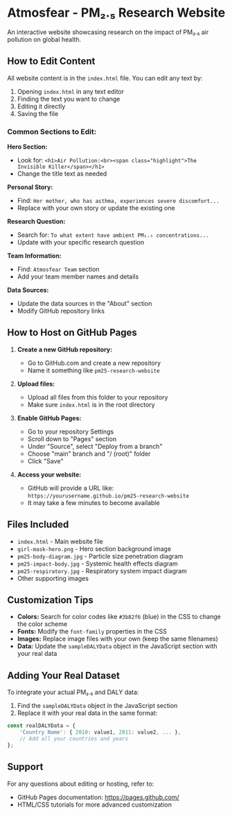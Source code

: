# Atmosfear - PM₂.₅ Research Website

An interactive website showcasing research on the impact of PM₂.₅ air pollution on global health.

## How to Edit Content

All website content is in the `index.html` file. You can edit any text by:

1. Opening `index.html` in any text editor
2. Finding the text you want to change
3. Editing it directly
4. Saving the file

### Common Sections to Edit:

**Hero Section:**
- Look for: `<h1>Air Pollution:<br><span class="highlight">The Invisible Killer</span></h1>`
- Change the title text as needed

**Personal Story:**
- Find: `Her mother, who has asthma, experiences severe discomfort...`
- Replace with your own story or update the existing one

**Research Question:**
- Search for: `To what extent have ambient PM₂.₅ concentrations...`
- Update with your specific research question

**Team Information:**
- Find: `Atmosfear Team` section
- Add your team member names and details

**Data Sources:**
- Update the data sources in the "About" section
- Modify GitHub repository links

## How to Host on GitHub Pages

1. **Create a new GitHub repository:**
   - Go to GitHub.com and create a new repository
   - Name it something like `pm25-research-website`

2. **Upload files:**
   - Upload all files from this folder to your repository
   - Make sure `index.html` is in the root directory

3. **Enable GitHub Pages:**
   - Go to your repository Settings
   - Scroll down to "Pages" section
   - Under "Source", select "Deploy from a branch"
   - Choose "main" branch and "/ (root)" folder
   - Click "Save"

4. **Access your website:**
   - GitHub will provide a URL like: `https://yourusername.github.io/pm25-research-website`
   - It may take a few minutes to become available

## Files Included

- `index.html` - Main website file
- `girl-mask-hero.png` - Hero section background image
- `pm25-body-diagram.jpg` - Particle size penetration diagram
- `pm25-impact-body.jpg` - Systemic health effects diagram
- `pm25-respiratory.jpg` - Respiratory system impact diagram
- Other supporting images

## Customization Tips

- **Colors:** Search for color codes like `#3b82f6` (blue) in the CSS to change the color scheme
- **Fonts:** Modify the `font-family` properties in the CSS
- **Images:** Replace image files with your own (keep the same filenames)
- **Data:** Update the `sampleDALYData` object in the JavaScript section with your real data

## Adding Your Real Dataset

To integrate your actual PM₂.₅ and DALY data:

1. Find the `sampleDALYData` object in the JavaScript section
2. Replace it with your real data in the same format:
```javascript
const realDALYData = {
    'Country Name': { 2010: value1, 2011: value2, ... },
    // Add all your countries and years
};
```

## Support

For any questions about editing or hosting, refer to:
- GitHub Pages documentation: https://pages.github.com/
- HTML/CSS tutorials for more advanced customization

